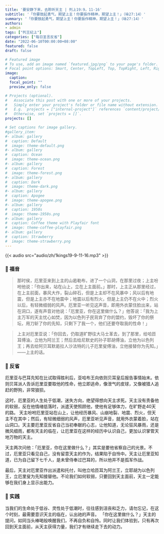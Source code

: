 ```yaml
---
title: '要安静下来，去聆听天主 | 列上19:9，11-16'
subtitle: '「你要鼓起勇气，期望上主！你要振作精神，期望上主！」（咏27:14）'
summary: '「你要鼓起勇气，期望上主！你要振作精神，期望上主！」（咏27:14）'
authors:
- admin
tags: ["列王纪上"]
categories: ["每日圣言反省"]
date: "2022-06-10T00:00:00+08:00"
featured: false
draft: false

# Featured image
# To use, add an image named `featured.jpg/png` to your page's folder.
# Focal point options: Smart, Center, TopLeft, Top, TopRight, Left, Right, BottomLeft, Bottom, BottomRight
image:
  caption:
  focal_point: ""
  preview_only: false

# Projects (optional).
#   Associate this post with one or more of your projects.
#   Simply enter your project's folder or file name without extension.
#   E.g. `projects = ["internal-project"]` references `content/project/deep-learning/index.md`.
#   Otherwise, set `projects = []`.
projects: []

# Set captions for image gallery.
#gallery_item:
#- album: gallery
#  caption: Default
#  image: theme-default.png
#- album: gallery
#  caption: Ocean
#  image: theme-ocean.png
#- album: gallery
#  caption: Forest
#  image: theme-forest.png
#- album: gallery
#  caption: Dark
#  image: theme-dark.png
#- album: gallery
#  caption: Apogee
#  image: theme-apogee.png
#- album: gallery
#  caption: 1950s
#  image: theme-1950s.png
#- album: gallery
#  caption: Coffee theme with Playfair font
#  image: theme-coffee-playfair.png
#- album: gallery
#  caption: Strawberry
#  image: theme-strawberry.png
---
```


{{< audio src="audio/zh/1kings19-9-11-16.mp3" >}}

### :love_letter: 福音
> 那时侯，厄里亚来到上主的山曷勒布，进了一个山洞，在那里过夜；上主吩咐他说：「你出来，站在山上，立在上主面前。」那时，上主正从那里经过，在上主前面，暴风大作，裂山碎石，但是上主却不在风暴中；风以后有地震，但是上主亦不在地震中；地震以后有烈火，但是上主仍不在火中；烈火以后，有轻微细弱的风声。厄里亚一听见这声音，即用外衣蒙住脸出来，站在洞口，遂有声音对他说：「厄里亚，你在这里做什么？」他答说：「我为上主万军的天主忧心如焚，因为以色列子民背弃了你的盟约，毁坏了你的祭坛，用刀斩了你的先知，只剩下了我一个，他们还要夺取我的性命！」

> 上主对厄里亚说：「你回去，仍取道旷野往大马士革去，到了那里，给哈匝耳傅油，立他为阿兰王；然后去给尼默史的孙子耶胡傅油，立他为以色列王；再去给阿贝耳默曷拉人沙法特的儿子厄里叟傅油，立他接替你为先知。」——上主的话。

### :speech_balloon: 反省
厄里亚与巴耳先知在比试取得胜利后，亚哈布王向依则贝耳皇后报告事情始末。依则贝耳派人告诉厄里亚要取他的性命，他立即逃命，像泄气的皮球，又像被猎人追赶的野狗，非常狼狈。

这时，厄里亚的人生处于低潮，迷失方向，绝望得想向天主求死。天主没有责备他的软弱，反在他情绪低落时，派遣天使照顾他，使他有足够体力，在旷野走40天的路。
天主吩咐厄里亚站在山上，让他经历暴风、山崩地裂、地震、烈火，但天主不在其中；然后，有轻微细弱的风声，厄里亚听见声音，就用外衣蒙着脸，站在山洞口。天主要厄里亚反省自己当初奉献的心志，让他知道，无论狂风暴雨，还是微风细雨，都有天主的临在，让厄里亚在这样的经历中认识自己，更加认识掌管天地万物的天主。

天主两次问他：「厄里亚，你在这里做什么？」其实是要他省察自己的光景。不过，厄里亚只看见自己，没有留意天主的作为，结果陷于自怜中。天主让厄里亚知道，已为自己留下七千人，是未曾侍奉过巴耳的，所以他并不是孤军作战。

最后，天主对厄里亚作出派遣和托付，叫他立哈匝耳为阿兰王，立耶胡为以色列王，立厄里叟为先知接替他。不论我们如何软弱，只要回到天主面前，天主一定能够在我们身上显示出能力。

### :runner: 实践
当我们的生命处于低谷、灵性处于低潮时，往往感到沮丧和乏力，请勿忘记，在这个时刻，最需要意识天主的临在，认出祂的声音。 「你在这里做什么？」天主的提问，如同当头棒喝般唤醒我们，不再自负和自怜。同时让我们体验到，只有再次回到天主面前，从天主获得力量，我们才有继续走下去的动力。

